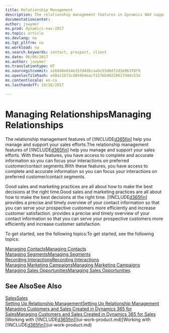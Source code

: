 ```yaml
---
title: Relationship Management
description: The relationship management features in Dynamics NAV support your sales efforts and let you access information about contacts and prospects so you can serve customers efficiently.
documentationcenter: 
author: jswymer
ms.prod: dynamics-nav-2017
ms.topic: article
ms.devlang: na
ms.tgt_pltfrm: na
ms.workload: na
ms.search.keywords: contact, prospect, client
ms.date: 06/06/2017
ms.author: jswymer
ms.translationtype: HT
ms.sourcegitcommit: a16640e014e157d4dbcaabc53d0df2d3e063f8f9
ms.openlocfilehash: e48a11b73cd844b4eacf157bb90228617d4dc53d
ms.contentlocale: en-ca
ms.lasthandoff: 10/26/2017

---
```

# <a name="managing-relationships"></a><span data-ttu-id="fbe0a-103">Managing Relationships</span><span class="sxs-lookup"><span data-stu-id="fbe0a-103">Managing Relationships</span></span>
<span data-ttu-id="fbe0a-104">The relationship management features of [!INCLUDE[d365fin](includes/d365fin_md.md)] help you manage and support your sales efforts.</span><span class="sxs-lookup"><span data-stu-id="fbe0a-104">The relationship management features of [!INCLUDE[d365fin](includes/d365fin_md.md)] help you manage and support your sales efforts.</span></span> <span data-ttu-id="fbe0a-105">With these features, you have access to complete and accurate information so you can focus your interactions on preferred customer/contact segments.</span><span class="sxs-lookup"><span data-stu-id="fbe0a-105">With these features, you have access to complete and accurate information so you can focus your interactions on preferred customer/contact segments.</span></span>

<span data-ttu-id="fbe0a-106">Good sales and marketing practices are all about how to make the best decisions at the right time.</span><span class="sxs-lookup"><span data-stu-id="fbe0a-106">Good sales and marketing practices are all about how to make the best decisions at the right time.</span></span> [!INCLUDE[d365fin](includes/d365fin_md.md)]<span data-ttu-id="fbe0a-107"> provides a precise and timely overview of your contact information so that you can serve your prospective customers more efficiently and increase customer satisfaction.</span><span class="sxs-lookup"><span data-stu-id="fbe0a-107"> provides a precise and timely overview of your contact information so that you can serve your prospective customers more efficiently and increase customer satisfaction.</span></span>

<span data-ttu-id="fbe0a-108">To get started, see the following topics:</span><span class="sxs-lookup"><span data-stu-id="fbe0a-108">To get started, see the following topics:</span></span>

[<span data-ttu-id="fbe0a-109">Managing Contacts</span><span class="sxs-lookup"><span data-stu-id="fbe0a-109">Managing Contacts</span></span>](marketing-contacts.md)  
[<span data-ttu-id="fbe0a-110">Managing Segments</span><span class="sxs-lookup"><span data-stu-id="fbe0a-110">Managing Segments</span></span>](marketing-segments.md)  
[<span data-ttu-id="fbe0a-111">Recording Interactions</span><span class="sxs-lookup"><span data-stu-id="fbe0a-111">Recording Interactions</span></span>](marketing-interactions.md)  
[<span data-ttu-id="fbe0a-112">Managing Marketing Campaigns</span><span class="sxs-lookup"><span data-stu-id="fbe0a-112">Managing Marketing Campaigns</span></span>](marketing-campaigns.md)  
[<span data-ttu-id="fbe0a-113">Managing Sales Opportunities</span><span class="sxs-lookup"><span data-stu-id="fbe0a-113">Managing Sales Opportunities</span></span>](marketing-manage-sales-opportunities.md)

## <a name="see-also"></a><span data-ttu-id="fbe0a-114">See Also</span><span class="sxs-lookup"><span data-stu-id="fbe0a-114">See Also</span></span>
[<span data-ttu-id="fbe0a-115">Sales</span><span class="sxs-lookup"><span data-stu-id="fbe0a-115">Sales</span></span>](sales-manage-sales.md)  
[<span data-ttu-id="fbe0a-116">Setting Up Relationship Management</span><span class="sxs-lookup"><span data-stu-id="fbe0a-116">Setting Up Relationship Management</span></span>](marketing-setup-marketing.md)  
[<span data-ttu-id="fbe0a-117">Managing Customers and Sales Created in Dynamics 365 for Sales</span><span class="sxs-lookup"><span data-stu-id="fbe0a-117">Managing Customers and Sales Created in Dynamics 365 for Sales</span></span>](marketing-integrate-dynamicscrm.md)  
<span data-ttu-id="fbe0a-118">[Working with [!INCLUDE[d365fin](includes/d365fin_md.md)]](ui-work-product.md)</span><span class="sxs-lookup"><span data-stu-id="fbe0a-118">[Working with [!INCLUDE[d365fin](includes/d365fin_md.md)]](ui-work-product.md)</span></span>  

